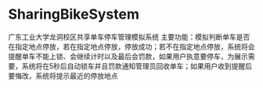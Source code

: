 # SharingBikeSystem
广东工业大学龙洞校区共享单车停车管理模拟系统
主要功能：模拟判断单车是否在指定地点停放，若在指定地点停放，停放成功；若不在指定地点停放，系统将会提醒单车不能上锁、会继续计时以及最后会罚款，如果用户执意要停车，为展示需要，系统将在5秒后自动锁车并且罚款通知管理员回收单车；如果用户收到提醒后要悔改，系统将提示最近的停放地点

